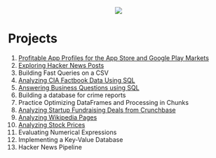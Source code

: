 <p align="center">
  <img src="https://github.com/lis-r-barreto/Data-Engineering/blob/main/data-engineering-cover.png" >
</p>

# Projects

1. [Profitable App Profiles for the App Store and Google Play Markets](https://github.com/lis-r-barreto/Data-Engineering/blob/main/01_Profitable_App_Profiles_for_the_App_Store_and_Google_Play_Markets.ipynb)
2. [Exploring Hacker News Posts](https://github.com/lis-r-barreto/Data-Engineering/blob/main/02_Exploring_Hacker_News_Posts.ipynb)
3. Building Fast Queries on a CSV
4. [Analyzing CIA Factbook Data Using SQL](https://github.com/lis-r-barreto/Data-Engineering/blob/main/04_Analyzing_CIA_Factbook_Data_Using_SQL.ipynb)
5. [Answering Business Questions using SQL](https://github.com/lis-r-barreto/Data-Engineering/blob/main/05_Answering_Business_Questions_using_SQL.ipynb)
6. Building a database for crime reports
7. Practice Optimizing DataFrames and Processing in Chunks
8. [Analyzing Startup Fundraising Deals from Crunchbase](https://github.com/lis-r-barreto/Data-Engineering/blob/main/08_Analyzing_Startup_Fundraising_Deals_from_Crunchbase.ipynb)
9. [Analyzing Wikipedia Pages](https://github.com/lis-r-barreto/Data-Engineering/blob/main/09_Analyzing_Wikipedia_Pages.ipynb)
10. [Analyzing Stock Prices](https://github.com/lis-r-barreto/Data-Engineering/blob/main/10_Analyzing_Stock_Prices.ipynb)
11. Evaluating Numerical Expressions
12. Implementing a Key-Value Database
13. Hacker News Pipeline

